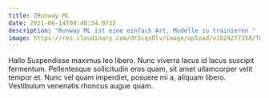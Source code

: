 ```yaml
---
title: ZRunway ML
date: 2021-06-14T09:40:34.073Z
description: "Runway ML ist eine einfach Art, Modelle zu trainieren "
image: https://res.cloudinary.com/dt5cqs0lv/image/upload/v1624277358/Tutorials/Runway_header-01_hweqdl.png
---
```

Hallo Suspendisse maximus leo libero. Nunc viverra lacus id lacus suscipit fermentum. Pellentesque sollicitudin eros quam, sit amet ullamcorper velit tempor et. Nunc vel quam imperdiet, posuere mi a, aliquam libero. Vestibulum venenatis rhoncus augue quam.